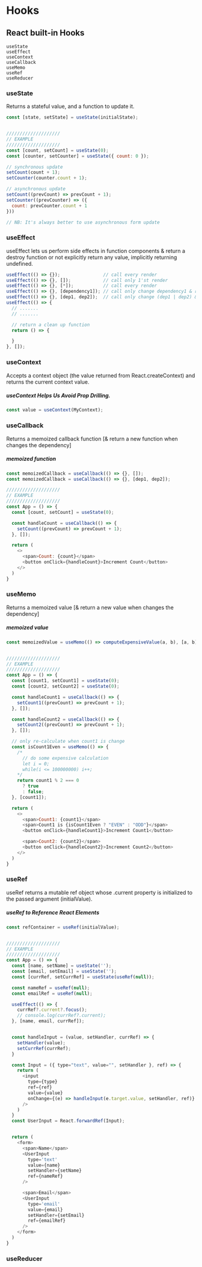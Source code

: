 # Hooks

## React built-in Hooks
```
useState
useEffect
useContext
useCallback
useMemo
useRef
useReducer
```

### useState
Returns a stateful value, and a function to update it.
```js
const [state, setState] = useState(initialState);


////////////////////
// EXAMPLE
////////////////////
const [count, setCount] = useState(0);
const [counter, setCounter] = useState({ count: 0 });

// synchronous update
setCount(count + 1);
setCounter(counter.count + 1);

// asynchronous update
setCount((prevCount) => prevCount + 1);
setCounter((prevCounter) => ({
  count: prevCounter.count + 1
}))

// NB: It's always better to use asynchronous form update
```


### useEffect
useEffect lets us perform side effects in function components & return a destroy function or not explicitly return any value, implicitly returning undefined.
```js
useEffect(() => {});                // call every render
useEffect(() => {}, []);            // call only 1'st render
useEffect(() => {}, [*]);           // call every render
useEffect(() => {}, [dependency1]); // call only change dependency1 & render
useEffect(() => {}, [dep1, dep2]);  // call only change (dep1 | dep2) & render
useEffect(() => {
  // .......
  // .......

  // return a clean up function
  return () => {

  }
}, []);
```


### useContext
Accepts a context object (the value returned from React.createContext) and returns the current context value.
##### useContext Helps Us Avoid Prop Drilling.
```js
const value = useContext(MyContext);
```


### useCallback
Returns a memoized callback function [& return a new function when changes the dependency]
##### memoized function
```js
const memoizedCallback = useCallback(() => {}, []);
const memoizedCallback = useCallback(() => {}, [dep1, dep2]);

////////////////////
// EXAMPLE
////////////////////
const App = () => {
  const [count, setCount] = useState(0);

  const handleCount = useCallback(() => {
    setCount((prevCount) => prevCount + 1);
  }, []);

  return (
    <>
      <span>Count: {count}</span>
      <button onClick={handleCount}>Increment Count</button>
    </>
  )
}
```


### useMemo
Returns a memoized value [& return a new value when changes the dependency]
##### memoized value
```js
const memoizedValue = useMemo(() => computeExpensiveValue(a, b), [a, b]);


////////////////////
// EXAMPLE
////////////////////
const App = () => {
  const [count1, setCount1] = useState(0);
  const [count2, setCount2] = useState(0);

  const handleCount1 = useCallback(() => {
    setCount1((prevCount) => prevCount + 1);
  }, []);

  const handleCount2 = useCallback(() => {
    setCount2((prevCount) => prevCount + 1);
  }, []);

  // only re-calculate when count1 is change
  const isCount1Even = useMemo(() => {
    /*
      // do some expensive calculation
      let i = 0;
      while(i <= 100000000) i++;
    */
    return count1 % 2 === 0
      ? true
      : false;
  }, [count1]);

  return (
    <>
      <span>Count1: {count1}</span>
      <span>Count1 is {isCount1Even ? "EVEN" : "ODD"}</span>
      <button onClick={handleCount1}>Increment Count1</button>

      <span>Count2: {count2}</span>
      <button onClick={handleCount2}>Increment Count2</button>
    </>
  )
}
```


### useRef
useRef returns a mutable ref object whose .current property is initialized to the passed argument (initialValue).
##### useRef to Reference React Elements
```js
const refContainer = useRef(initialValue);


////////////////////
// EXAMPLE
////////////////////
const App = () => {
  const [name, setName] = useState('');
  const [email, setEmail] = useState('');
  const [currRef, setCurrRef] = useState(useRef(null));

  const nameRef = useRef(null);
  const emailRef = useRef(null);

  useEffect(() => {
    currRef?.current?.focus();
    // console.log(currRef?.current);
  }, [name, email, currRef]);


  const handleInput = (value, setHandler, currRef) => {
    setHandler(value);
    setCurrRef(currRef);
  }

  const Input = ({ type="text", value="", setHandler }, ref) => {
    return (
      <input
        type={type}
        ref={ref}
        value={value}
        onChange={(e) => handleInput(e.target.value, setHandler, ref)}
      />
    )
  }
  const UserInput = React.forwardRef(Input);


  return (
    <form>
      <span>Name</span>
      <UserInput
        type='text'
        value={name}
        setHandler={setName}
        ref={nameRef}
      />

      <span>Email</span>
      <UserInput
        type='email'
        value={email}
        setHandler={setEmail}
        ref={emailRef}
      />
    </form>
  )
}
```


### useReducer

```js

```
